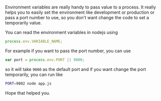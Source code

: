 <!--


---
 "Nodejs : read env variables"
excerpt: "Nodejs : read env variables"
date: 2015-08-19 00:00:00 IST
updated: 2015-08-19 00:00:00 IST
categories: nodejs
tags: nodejs
---

-->
<!DOCTYPE html>
<html>

<head>
  <title>basic-git-workflow</title>
  <meta charset="utf-8">
  <meta name="viewport" content="width=device-width, initial-scale=1.0">


  <link rel="stylesheet" href="./css/bootstrap.css">
  <link rel="stylesheet" href="./css/bootstrap.grid.css">
  <link rel="stylesheet" href="./css/bootstrap.min.css">
  <link rel="stylesheet" href="./css/bootstrap-reboot.min.css">
  <link rel="stylesheet" href="./css/bootstrap.css.map">
  <link rel="stylesheet" href="./css/blog-home.css">
  <link rel="stylesheet" href="./css/prism.css">
  <script async defer src="./css/prism.js"></script>
</head>

<body>

Environment variables are really handy to pass value to a process. It really helps you to easily set the environment like development or production or pass a port number to use, so you don't want change the code to set a temporarily value.

You can read the environment variables in nodejs using

```js
process.env.VARIABLE_NAME;
```

For example if you want to pass the port number, you can use

```js
var port = process.env.PORT || 9000;
```

so it will take `9000` as the default port and if you want change the port temporarily, you can run like

```sh
PORT=9002 node app.js
```

Hope that helped you.
